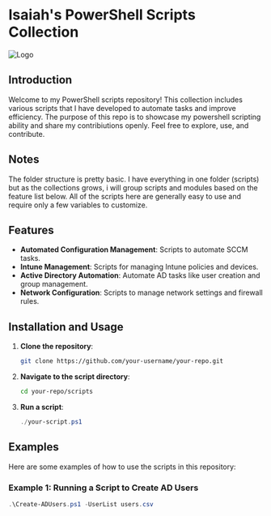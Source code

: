 # Isaiah's PowerShell Scripts Collection

![Logo](https://your-image-url.com/logo.png)

## Introduction
Welcome to my PowerShell scripts repository! This collection includes various scripts that I have developed to automate tasks and improve efficiency. The purpose of this repo is to showcase my powershell scripting ability and share my contribiutions openly. Feel free to explore, use, and contribute.

## Notes
The folder structure is pretty basic. I have everything in one folder (scripts) but as the collections grows, i will group scripts and modules based on the feature list below. All of the scripts here are generally easy to use and require only a few variables to customize. 

## Features
- **Automated Configuration Management**: Scripts to automate SCCM tasks.
- **Intune Management**: Scripts for managing Intune policies and devices.
- **Active Directory Automation**: Automate AD tasks like user creation and group management.
- **Network Configuration**: Scripts to manage network settings and firewall rules.

## Installation and Usage
1. **Clone the repository**:
    ```sh
    git clone https://github.com/your-username/your-repo.git
    ```
2. **Navigate to the script directory**:
    ```sh
    cd your-repo/scripts
    ```
3. **Run a script**:
    ```powershell
    ./your-script.ps1
    ```

## Examples
Here are some examples of how to use the scripts in this repository:

### Example 1: Running a Script to Create AD Users
```powershell
.\Create-ADUsers.ps1 -UserList users.csv
